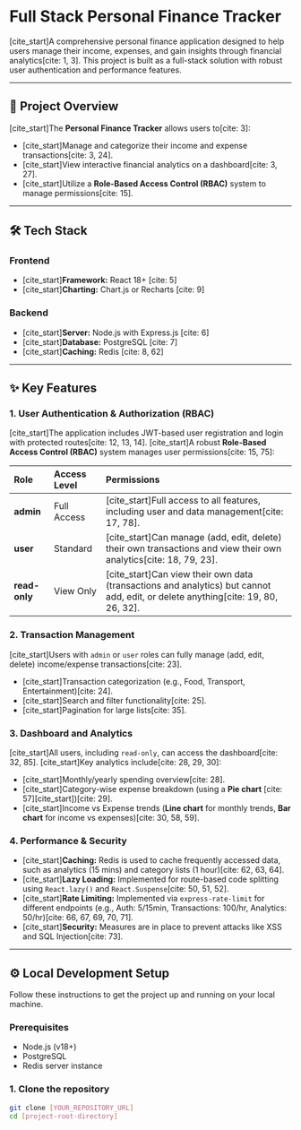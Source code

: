 # Full Stack Personal Finance Tracker

[cite_start]A comprehensive personal finance application designed to help users manage their income, expenses, and gain insights through financial analytics[cite: 1, 3]. This project is built as a full-stack solution with robust user authentication and performance features.

---

## 🚀 Project Overview

[cite_start]The **Personal Finance Tracker** allows users to[cite: 3]:
* [cite_start]Manage and categorize their income and expense transactions[cite: 3, 24].
* [cite_start]View interactive financial analytics on a dashboard[cite: 3, 27].
* [cite_start]Utilize a **Role-Based Access Control (RBAC)** system to manage permissions[cite: 15].

---

## 🛠️ Tech Stack

### Frontend
* [cite_start]**Framework:** React 18+ [cite: 5]
* [cite_start]**Charting:** Chart.js or Recharts [cite: 9]

### Backend
* [cite_start]**Server:** Node.js with Express.js [cite: 6]
* [cite_start]**Database:** PostgreSQL [cite: 7]
* [cite_start]**Caching:** Redis [cite: 8, 62]

---

## ✨ Key Features

### 1. User Authentication & Authorization (RBAC)
[cite_start]The application includes JWT-based user registration and login with protected routes[cite: 12, 13, 14]. [cite_start]A robust **Role-Based Access Control (RBAC)** system manages user permissions[cite: 15, 75]:

| Role | Access Level | Permissions |
| :--- | :--- | :--- |
| **admin** | Full Access | [cite_start]Full access to all features, including user and data management[cite: 17, 78]. |
| **user** | Standard | [cite_start]Can manage (add, edit, delete) their own transactions and view their own analytics[cite: 18, 79, 23]. |
| **read-only** | View Only | [cite_start]Can view their own data (transactions and analytics) but cannot add, edit, or delete anything[cite: 19, 80, 26, 32]. |

### 2. Transaction Management
[cite_start]Users with `admin` or `user` roles can fully manage (add, edit, delete) income/expense transactions[cite: 23].
* [cite_start]Transaction categorization (e.g., Food, Transport, Entertainment)[cite: 24].
* [cite_start]Search and filter functionality[cite: 25].
* [cite_start]Pagination for large lists[cite: 35].

### 3. Dashboard and Analytics
[cite_start]All users, including `read-only`, can access the dashboard[cite: 32, 85]. [cite_start]Key analytics include[cite: 28, 29, 30]:
* [cite_start]Monthly/yearly spending overview[cite: 28].
* [cite_start]Category-wise expense breakdown (using a **Pie chart** [cite: 57][cite_start])[cite: 29].
* [cite_start]Income vs Expense trends (**Line chart** for monthly trends, **Bar chart** for income vs expenses)[cite: 30, 58, 59].

### 4. Performance & Security
* [cite_start]**Caching:** Redis is used to cache frequently accessed data, such as analytics (15 mins) and category lists (1 hour)[cite: 62, 63, 64].
* [cite_start]**Lazy Loading:** Implemented for route-based code splitting using `React.lazy()` and `React.Suspense`[cite: 50, 51, 52].
* [cite_start]**Rate Limiting:** Implemented via `express-rate-limit` for different endpoints (e.g., Auth: 5/15min, Transactions: 100/hr, Analytics: 50/hr)[cite: 66, 67, 69, 70, 71].
* [cite_start]**Security:** Measures are in place to prevent attacks like XSS and SQL Injection[cite: 73].

---

## ⚙️ Local Development Setup

Follow these instructions to get the project up and running on your local machine.

### Prerequisites
* Node.js (v18+)
* PostgreSQL
* Redis server instance

### 1. Clone the repository
```bash
git clone [YOUR_REPOSITORY_URL]
cd [project-root-directory]
